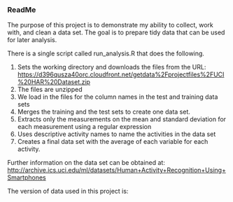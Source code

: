 ### ReadMe
The purpose of this project is to demonstrate my ability to collect, work with, and clean a data set. The goal is to prepare tidy data that can be used for later analysis. 

There is a single script called run_analysis.R that does the following. 
1.  Sets the working directory and downloads the files from the URL: https://d396qusza40orc.cloudfront.net/getdata%2Fprojectfiles%2FUCI%20HAR%20Dataset.zip 
2.  The files are unzipped 
3.  We load in the files for the column names in the test and training data sets 
4.  Merges the training and the test sets to create one data set.
5.  Extracts only the measurements on the mean and standard deviation for each measurement using a regular expression
6.  Uses descriptive activity names to name the activities in the data set
7.  Creates a final data set with the average of each variable for each activity.


Further information on the data set can be obtained at:  http://archive.ics.uci.edu/ml/datasets/Human+Activity+Recognition+Using+Smartphones 

The version of data used in this project is: